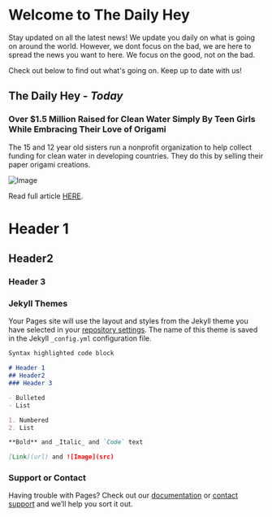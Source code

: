 # Welcome to The Daily Hey

Stay updated on all the latest news! We update you daily on what is going on around the world. However, we dont focus on the bad, we are here to spread the news you want to here. We focus on the good, not on the bad.

Check out below to find out what's going on. Keep up to date with us!

## The Daily Hey - _Today_

### Over $1.5 Million Raised for Clean Water Simply By **Teen** Girls While Embracing Their Love of Origami

The 15 and 12 year old sisters run a nonprofit organization to help collect funding for clean water in developing countries. They do this by selling their paper origami creations. 

![Image](https://i.pinimg.com/564x/72/cc/8b/72cc8b03666b888d49191b45a41427c8.jpg) 


Read full article [HERE](https://www.goodnewsnetwork.org/teen-girls-raise-1-5-million-for-clean-water-with-origami/).


# Header 1
## Header2
### Header 3

### Jekyll Themes

Your Pages site will use the layout and styles from the Jekyll theme you have selected in your [repository settings](https://github.com/thehappydaily/readme/settings). The name of this theme is saved in the Jekyll `_config.yml` configuration file.

```markdown
Syntax highlighted code block

# Header 1
## Header2
### Header 3

- Bulleted
- List

1. Numbered
2. List

**Bold** and _Italic_ and `Code` text

[Link](url) and ![Image](src)
```

### Support or Contact

Having trouble with Pages? Check out our [documentation](https://help.github.com/categories/github-pages-basics/) or [contact support](https://github.com/contact) and we’ll help you sort it out.
